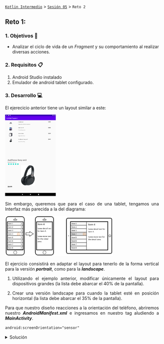 [`Kotlin Intermedio`](../../Readme.md) > [`Sesión 05`](../Readme.md) > `Reto 2`
	
## Reto 1: 

<div style="text-align: justify;">

### 1. Objetivos :dart:

- Analizar el ciclo de vida de un _Fragment_ y su comportamiento al realizar diversas acciones.

### 2. Requisitos :clipboard:

1. Android Studio instalado
2. Emulador de android tablet configurado.

### 3. Desarrollo :computer:

El ejerecicio anterior tiene un layout similar a este:

 <img src="../Ejemplo-02/images/9.png" width="33%">

Sin embargo, queremos que para el caso de una tablet, tengamos una Interfaz más parecida a la del diagrama:

 <img src="../Ejemplo-02/images/1.png" width="70%">
 
 El ejercicio consistirá en adaptar el layout para tenerlo de la forma vertical para la versión ___portrait___, como para la ___landscape___.

1. Utilizando el ejemplo anterior, modificar únicamente el layout para dispositivos grandes (la lista debe abarcar el 40% de la pantalla).

2. Crear una versión landscape para cuando la tablet esté en posición horizontal (la lista debe abarcar el 35% de la pantalla).

Para que nuestro diseño reacciones a la orientación del teléfono, abriremos nuestro ___AndroidManifest.xml___ e ingresamos en nuestro tag aludiendo a ___MainActivity___.

```xml
android:screenOrientation="sensor"
```

<details><summary>Solución</summary>

Para tener una versión landscape, crearemos un ___android resource directory___ con los _qualifiers_ ___Size___ con valor ___large___ y ___orientation___ con valor ___landscape___.
	
el código quedaría de esta forma:

```xml
<androidx.constraintlayout.widget.ConstraintLayout
    xmlns:android="http://schemas.android.com/apk/res/android"
    xmlns:app="http://schemas.android.com/apk/res-auto"
    xmlns:tools="http://schemas.android.com/tools"
    android:layout_width="match_parent"
    android:layout_height="match_parent"
    tools:context=".MainActivity">
    <fragment
        android:id="@+id/fragmentList"
        class="org.bedu.listdetailfragment.ListFragment"
        android:layout_width="0dp"
        android:layout_height="0dp"
        app:layout_constraintTop_toTopOf="parent"
        app:layout_constraintBottom_toBottomOf="parent"
        app:layout_constraintStart_toStartOf="parent"
        app:layout_constraintEnd_toEndOf="@id/guideline"/>
    <fragment
        android:id="@+id/fragmentDetail"
        class="org.bedu.listdetailfragment.DetailFragment"
        android:layout_width="0dp"
        android:layout_height="0dp"
        app:layout_constraintTop_toTopOf="parent"
        app:layout_constraintBottom_toBottomOf="parent"
        app:layout_constraintStart_toStartOf="@id/guideline"
        app:layout_constraintEnd_toEndOf="parent"/>

    <androidx.constraintlayout.widget.Guideline
        android:id="@+id/guideline"
        android:layout_width="wrap_content"
        android:layout_height="wrap_content"
        android:orientation="vertical"
        app:layout_constraintGuide_percent="0.4" />
</androidx.constraintlayout.widget.ConstraintLayout>
```

Para la versión _portrait_, bastaría únicamente modificar reutilizar el código anterior para ___fragment_detail___ de nuestro directorio ___layout-large___ y que tenga el 0.5 de porcentaje.

</details>
<br/>
